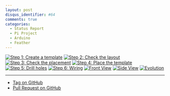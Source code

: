 ```yaml
---
layout: post
disqus_identifier: #64
comments: true
categories: 
  - Status Report
  - Pi Project
  - Arduino
  - Feather
---
```


[![Step 1: Create a template](images/posts/2019/2019-06-30-Pi-Project-Status-Report-Day-9/thumbnails/step1_create_template.jpg)](images/posts/2019/2019-06-30-Pi-Project-Status-Report-Day-9/step1_create_template.jpg)
[![Step 2: Check the layout](images/posts/2019/2019-06-30-Pi-Project-Status-Report-Day-9/thumbnails/step2_check_layout.jpg)](images/posts/2019/2019-06-30-Pi-Project-Status-Report-Day-9/step2_check_layout.jpg)
[![Step 3: Check the placement](images/posts/2019/2019-06-30-Pi-Project-Status-Report-Day-9/thumbnails/step3_checking_placement.jpg)](images/posts/2019/2019-06-30-Pi-Project-Status-Report-Day-9/step3_checking_placement.jpg)
[![Step 4: Place the template](images/posts/2019/2019-06-30-Pi-Project-Status-Report-Day-9/thumbnails/step4_placing_template.jpg)](images/posts/2019/2019-06-30-Pi-Project-Status-Report-Day-9/step4_placing_template.jpg)
[![Step 5: Drill holes](images/posts/2019/2019-06-30-Pi-Project-Status-Report-Day-9/thumbnails/step5_holes_drilled.jpg)](images/posts/2019/2019-06-30-Pi-Project-Status-Report-Day-9/step5_holes_drilled.jpg)
[![Step 6: Wiring](images/posts/2019/2019-06-30-Pi-Project-Status-Report-Day-9/thumbnails/step6_wiring.jpg)](images/posts/2019/2019-06-30-Pi-Project-Status-Report-Day-9/step6_wiring.jpg)
[![Front View](images/posts/2019/2019-06-30-Pi-Project-Status-Report-Day-9/thumbnails/step7_front_view.jpg)](images/posts/2019/2019-06-30-Pi-Project-Status-Report-Day-9/step7_front_view.jpg)
[![Side View](images/posts/2019/2019-06-30-Pi-Project-Status-Report-Day-9/thumbnails/step8_side_view.jpg)](images/posts/2019/2019-06-30-Pi-Project-Status-Report-Day-9/step8_side_view.jpg)
[![Evolution](images/posts/2019/2019-06-30-Pi-Project-Status-Report-Day-9/thumbnails/step9_evolution.jpg)](images/posts/2019/2019-06-30-Pi-Project-Status-Report-Day-9/step9_evolution.jpg)

---

* [Tag on GitHub](https://github.com/jquintus/PiProject/releases/tag/status9)
* [Pull Request on GitHub](https://github.com/jquintus/PiProject/pull/10)
